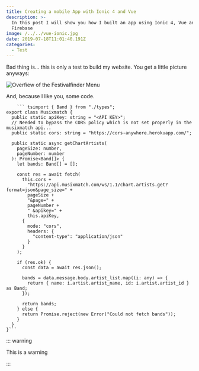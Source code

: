 ```yaml
---
title: Creating a mobile App with Ionic 4 and Vue
description: >-
  In this post I will show you how I built an app using Ionic 4, Vue and
  Firebase
image: /../../vue-ionic.jpg
date: 2019-07-18T11:01:40.191Z
categories:
  - Test
---
```

Bad thing is... this is only a test to build my website. You get a little picture anyways:

![Overfiew of the Festivalfinder Menu](/../../festivalfinder.png "Festivalfinder App screenshot")

And, because I like you, some code.

````
    ``` tsimport { Band } from "./types";export class Musixmatch {  public static apiKey: string = "<API KEY>";  // Needed to bypass the CORS policy which is not set properly in the musixmatch api...  public static cors: string = "https://cors-anywhere.herokuapp.com/";  public static async getChartArtists(    pageSize: number,    pageNumber: number  ): Promise<Band[]> {    let bands: Band[] = [];    const res = await fetch(      this.cors +        "https://api.musixmatch.com/ws/1.1/chart.artists.get?format=json&page_size=" +        pageSize +        "&page=" +        pageNumber +        " &apikey=" +        this.apiKey,      {        mode: "cors",        headers: {          "content-type": "application/json"        }      }    );    if (res.ok) {      const data = await res.json();      bands = data.message.body.artist_list.map((i: any) => {        return { name: i.artist.artist_name, id: i.artist.artist_id } as Band;      });      return bands;    } else {      return Promise.reject(new Error("Could not fetch bands"));    }  }}```
````

::: warning

This is a warning

:::
